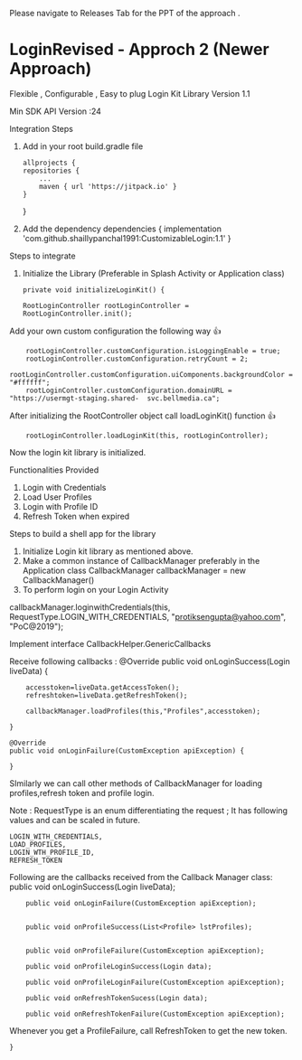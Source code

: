 Please navigate to Releases Tab for the PPT of the approach .

# LoginRevised - Approch 2 (Newer Approach)

Flexible , Configurable , Easy to plug Login Kit Library Version 1.1

Min SDK API Version  :24

Integration Steps 

1.  Add in your root build.gradle file 

        allprojects {
		repositories {
			...
			maven { url 'https://jitpack.io' }
		}
	}

2.    Add the dependency 
         dependencies {
	        implementation 'com.github.shaillypanchal1991:CustomizableLogin:1.1'
	}

Steps to integrate 

1.  Initialize the Library  (Preferable in Splash Activity or Application class)

        private void initializeLoginKit() {

        RootLoginController rootLoginController = RootLoginController.init();

Add your own custom configuration the following way 👍

        rootLoginController.customConfiguration.isLoggingEnable = true;
        rootLoginController.customConfiguration.retryCount = 2;
        rootLoginController.customConfiguration.uiComponents.backgroundColor = "#ffffff";
        rootLoginController.customConfiguration.domainURL = "https://usermgt-staging.shared-  svc.bellmedia.ca";

After initializing the RootController object call loadLoginKit() function 👍 

        rootLoginController.loadLoginKit(this, rootLoginController);

Now the login kit library is initialized.


Functionalities Provided

1.  Login with Credentials
2. Load User Profiles
3. Login with Profile ID
4. Refresh Token when expired

Steps to build a shell app for the library 

1.  Initialize Login kit library as mentioned above.
2. Make a common instance of CallbackManager preferably in the Application class 
      CallbackManager callbackManager = new CallbackManager()
3.  To perform login on your Login Activity 
     
 callbackManager.loginwithCredentials(this, 
RequestType.LOGIN_WITH_CREDENTIALS,
 "protiksengupta@yahoo.com", "PoC@2019");

Implement interface CallbackHelper.GenericCallbacks 


Receive following callbacks : 
@Override
    public void onLoginSuccess(Login liveData) {
        
        accesstoken=liveData.getAccessToken();
        refreshtoken=liveData.getRefreshToken();

        callbackManager.loadProfiles(this,"Profiles",accesstoken);

    }

    @Override
    public void onLoginFailure(CustomException apiException) {
        
    }
SImilarly we can call other methods of CallbackManager for loading profiles,refresh token and profile login.


Note : RequestType is an enum differentiating the request ;
It has following values and can be scaled in future.

    LOGIN_WITH_CREDENTIALS,
    LOAD_PROFILES,
    LOGIN_WTH_PROFILE_ID,
    REFRESH_TOKEN

Following are the callbacks received from the Callback Manager class:
public void onLoginSuccess(Login liveData);


        public void onLoginFailure(CustomException apiException);


        public void onProfileSuccess(List<Profile> lstProfiles);


        public void onProfileFailure(CustomException apiException);

        public void onProfileLoginSuccess(Login data);

        public void onProfileLoginFailure(CustomException apiException);

        public void onRefreshTokenSucess(Login data);

        public void onRefreshTokenFailure(CustomException apiException);


Whenever you get a ProfileFailure, call RefreshToken to get the new token.







   


    }



